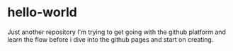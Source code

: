 # hello-world
Just another repository
I'm trying to get going with the github platform and learn the flow before i dive into the github pages and start on creating.
